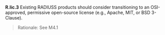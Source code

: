 
**R.lic.3**  Existing RADIUSS products should consider transitioning to an OSI-approved, permissive open-source license (e.g., Apache, MIT, or BSD 3-Clause). 

> Rationale: See M4.1


